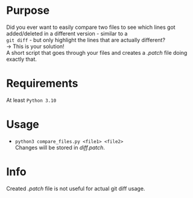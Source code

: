 # Purpose
Did you ever want to easily compare two files to see which lines got added/deleted in a different version - similar to a\
```git diff``` - but only highlight the lines that are actually different?\
&rarr; This is your solution!\
A short script that goes through your files and creates a *.patch* file doing exactly that.

# Requirements
At least ```Python 3.10```

# Usage
- ```python3 compare_files.py <file1> <file2>```\
Changes will be stored in *diff.patch*.

# Info
Created *.patch* file is not useful for actual git diff usage.
